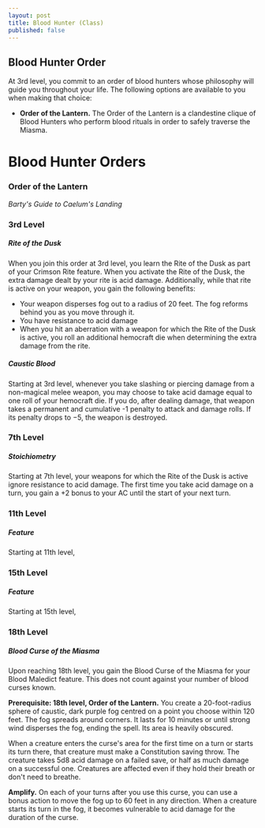 ```yaml
---
layout: post
title: Blood Hunter (Class)
published: false
---
```


## Blood Hunter Order

At 3rd level, you commit to an order of blood hunters whose philosophy will guide you throughout your life. The following options are available to you when making that choice:

- **Order of the Lantern.** The Order of the Lantern is a clandestine clique of Blood Hunters who perform blood rituals in order to safely traverse the Miasma.





# Blood Hunter Orders

### Order of the Lantern
*Barty's Guide to Caelum's Landing*

### 3rd Level

##### **Rite of the Dusk**

When you join this order at 3rd level, you learn the Rite of the Dusk as part of your Crimson Rite feature. When you activate the Rite of the Dusk, the extra damage dealt by your rite is acid damage. Additionally, while that rite is active on your weapon, you gain the following benefits:

- Your weapon disperses fog out to a radius of 20 feet. The fog reforms behind you as you move through it.
- You have resistance to acid damage
- When you hit an aberration with a weapon for which the Rite of the Dusk is active, you roll an additional hemocraft die when determining the extra damage from the rite.

##### **Caustic Blood**

Starting at 3rd level, whenever you take slashing or piercing damage from a non-magical melee weapon, you may choose to take acid damage equal to one roll of your hemocraft die. If you do, after dealing damage, that weapon takes a permanent and cumulative -1 penalty to attack and damage rolls. If its penalty drops to −5, the weapon is destroyed.

### 7th Level

##### **Stoichiometry**

Starting at 7th level, your weapons for which the Rite of the Dusk is active ignore resistance to acid damage. The first time you take acid damage on a turn, you gain a +2 bonus to your AC until the start of your next turn.

### 11th Level

##### **Feature**

Starting at 11th level,

### 15th Level

##### **Feature**

Starting at 15th level,

### 18th Level

##### **Blood Curse of the Miasma**

Upon reaching 18th level, you gain the Blood Curse of the Miasma for your Blood Maledict feature. This does not count against your number of blood curses known.

**Prerequisite: 18th level, Order of the Lantern.**
You create a 20-foot-radius sphere of caustic, dark purple fog centred on a point you choose within 120 feet. The fog spreads around corners. It lasts for 10 minutes or until strong wind disperses the fog, ending the spell. Its area is heavily obscured.

When a creature enters the curse's area for the first time on a turn or starts its turn there, that creature must make a Constitution saving throw. The creature takes 5d8 acid damage on a failed save, or half as much damage on a successful one. Creatures are affected even if they hold their breath or don't need to breathe.

**Amplify.**
On each of your turns after you use this curse, you can use a bonus action to move the fog up to 60 feet in any direction. When a creature starts its turn in the fog, it becomes vulnerable to acid damage for the duration of the curse.
